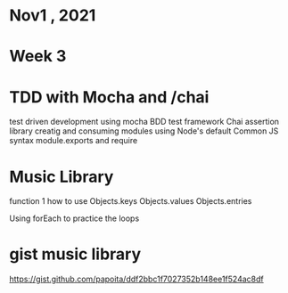 # Nov1 , 2021

# Week 3 

# TDD with Mocha and /chai
test driven development
using mocha BDD test framework
Chai assertion library
creatig and consuming modules using Node's default Common JS syntax
module.exports and require

# Music Library
function 1 how to use 
Objects.keys
Objects.values
Objects.entries

Using forEach to practice the loops

# gist music library
https://gist.github.com/papoita/ddf2bbc1f7027352b148ee1f524ac8df

